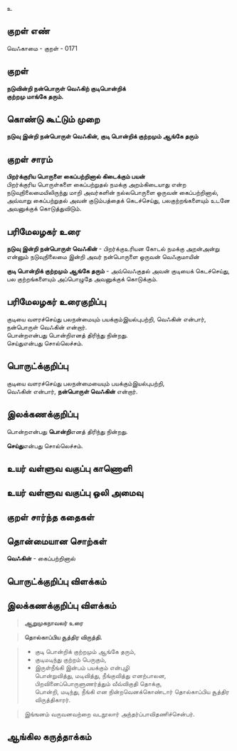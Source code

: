 உ

## குறள் எண் 

வெஃகாமை - குறள் - 0171  

## குறள் 

**நடுவின்றி நன்பொருள் வெஃகிற் குடிபொன்றிக்  
குற்றமு மாங்கே தரும்.** 

## கொண்டு கூட்டும் முறை

**நடுவு இன்றி நன்பொருள் வெஃகின், குடி பொன்றிக் குற்றமும் ஆங்கே தரும்**

## குறள் சாரம் 

**பிறர்க்குரிய பொருளை கைப்பற்றினால் கிடைக்கும் பயன்**  
பிறர்க்குரிய பொருள்களை கைப்பற்றுதல் நமக்கு அறம்கிடையாது என்ற நடுவுநிலைமையிலிருந்து மாறி அவர்களின் நல்லபொருளை ஒருவன் கைப்பற்றினால்,  
அவ்வாறு கைப்பற்றுதல் அவன் குடும்பத்தைக் கெடச்செய்து, பலகுற்றங்களையும் உடனே அவனுக்குக் கொடுத்துவிடும்.  

## பரிமேலழகர் உரை

**நடுவு இன்றி நன்பொருள் வெஃகின்** - பிறர்க்குஉரியன கோடல் நமக்கு அறன்அன்று என்னும் நடுவுநிலைமை இன்றி அவர் நன்பொருளை ஒருவன் வெஃகுமாயின்  

**குடி பொன்றிக் குற்றமும் ஆங்கே தரும்** - அவ்வெஃகுதல் அவன் குடியைக் கெடச்செய்து, பல குற்றங்களையும் அப்பொழுதே அவனுக்குக் கொடுக்கும். 

## பரிமேலழகர் உரைகுறிப்பு   

குடியை வளரச்செய்து பலநன்மையும் பயக்கும்இயல்புபற்றி, வெஃகின் என்பார், நன்பொருள் வெஃகின் என்றார்.  
பொன்றஎன்பது பொன்றிஎனத் திரிந்து நின்றது.  
செய்துஎன்பது சொல்லெச்சம்.  

## பொருட்க்குறிப்பு 

குடியை வளரச்செய்து பலநன்மையையும் பயக்கும்இயல்புபற்றி,   
வெஃகின் என்பார், **நன்பொருள் வெஃகின்** என்றார்.  

## இலக்கணக்குறிப்பு  

பொன்றஎன்பது **பொன்றி**எனத் திரிந்து நின்றது.  

**செய்து**என்பது சொல்லெச்சம்.  

## உயர் வள்ளுவ வகுப்பு காணொளி


## உயர் வள்ளுவ வகுப்பு ஒலி அமைவு 

 
## குறள் சார்ந்த கதைகள் 


## தொன்மையான சொற்கள்

**வெஃகின்** - கைப்பற்றினால்   

## பொருட்க்குறிப்பு விளக்கம்


## இலக்கணக்குறிப்பு விளக்கம்

>**ஆறுமுகநாவலர் உரை**  

>**தொல்காப்பிய சூத்திர விருத்தி.**  

>* குடி பொன்றிக் குற்றமும் ஆங்கே தரும்,  
>* குடிமடிந்து குற்றம் பெருகும்,  
>* இருள்நீங்கி இன்பம் பயக்கும் என்புழி  
>பொன்றுவித்து, மடிவித்து, நீங்குவித்து எனற்பாலன,  
>பிறவினைப்பொருளுணர்த்தும் வீவ்விகுதி தொக்கு,  
>பொன்றி, மடிந்து, நீங்கி என நின்றவெனக்கொண்டார் தொல்காப்பிய சூத்திர விருத்திகாரர்.  

>இங்ஙனம் வருவனவற்றை வடநூலார் அந்தர்ப்பாவிதணிச்சென்பர்.

## ஆங்கில கருத்தாக்கம் 


